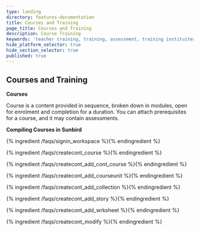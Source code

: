 ```yaml
---
type: landing
directory: features-documentation
title: Courses and Training
page_title: Courses and Training
description: Course Training
keywords: 'teacher training, training, assessment, training instituites, teacher educator'
hide_platform_selector: true
hide_section_selector: true
published: true
---
```

## Courses and Training
**Courses**

Course is a content provided in sequence, broken down in modules, open for enrolment and completion for a duration. You can attach prerequisites for a course, and it may contain assessments.

**Compiling Courses in Sunbird**

{% ingredient /faqs/signin_workspace %}{% endingredient %}

{% ingredient /faqs/createcont_course %}{% endingredient %}

{% ingredient /faqs/createcont_add_cont_course %}{% endingredient %}

{% ingredient /faqs/createcont_add_courseunit %}{% endingredient %}

{% ingredient /faqs/createcont_add_collection %}{% endingredient %}

{% ingredient /faqs/createcont_add_story %}{% endingredient %}

{% ingredient /faqs/createcont_add_wrksheet %}{% endingredient %}

{% ingredient /faqs/createcont_modify %}{% endingredient %}
